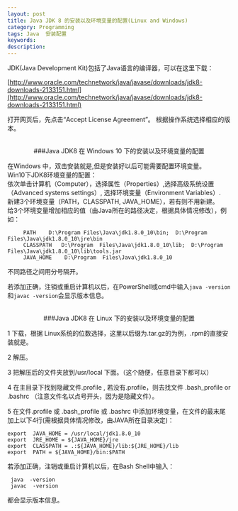 ```yaml
---
layout: post
title: Java JDK 8 的安装以及环境变量的配置(Linux and Windows)
category: Programming
tags: Java  安装配置
keywords: 
description: 
---
```


JDK(Java Development Kit)包括了Java语言的编译器，可以在这里下载：

[http://www.oracle.com/technetwork/java/javase/downloads/jdk8-downloads-2133151.html](http://www.oracle.com/technetwork/java/javase/downloads/jdk8-downloads-2133151.html) 

打开网页后，先点击“Accept License Agreement”。  根据操作系统选择相应的版本。

<br/>
 
<center>
###Java JDK8 在 Windows 10 下的安装以及环境变量的配置
</center>
                   
在Windows 中，双击安装就是,但是安装好以后可能需要配置环境变量。                       
Win10下JDK8环境变量的配置：                              
依次单击计算机（Computer），选择属性（Properties）,选择高级系统设置（Advanced systems settings）, 选择环境变量（Environment  Variables）.            
新建3个环境变量（PATH，CLASSPATH, JAVA_HOME），若有则不用新建。                         
给3个环境变量增加相应的值（由Java所在的路径决定，根据具体情况修改），例如：  

         PATH    D:\Program Files\Java\jdk1.8.0_10\bin;  D:\Program  Files\Java\jdk1.8.0_10\jre\bin                      
         CLASSPATH   D:\Program  Files\Java\jdk1.8.0_10\lib;  D:\Program  Files\Java\jdk1.8.0_10\lib\tools.jar           
         JAVA_HOME    D:\Program  Files\Java\jdk1.8.0_10                            

不同路径之间用分号隔开。                                 

若添加正确，注销或重启计算机以后，在PowerShell或cmd中输入`java -version`和`javac -version`会显示版本信息。                  

<br/>

<center>
###Java JDK8 在 Linux 下的安装以及环境变量的配置
</center>

1  下载，根据 Linux系统的位数选择，这里以后缀为.tar.gz的为例，.rpm的直接安装就是。

2  解压。

3  把解压后的文件夹放到/usr/local 下面。（这个随便，任意目录下都可以）

4 在主目录下找到隐藏文件.profile ,  若没有.profile，则去找文件 .bash_profile or .bashrc （注意文件名以点号开头，因为是隐藏文件）。

5 在文件.profile 或 .bash_profile 或 .bashrc 中添加环境变量，在文件的最末尾加上以下4行(需根据具体情况修改，由JAVA所在目录决定)：

    export  JAVA_HOME = /usr/local/jdk1.8.0_10           
    export  JRE_HOME = ${JAVA_HOME}/jre          
    export  CLASSPATH = .:${JAVA_HOME}/lib:${JRE_HOME}/lib            
    export  PATH = ${JAVA_HOME}/bin:$PATH                    


若添加正确，注销或重启计算机以后，在Bash Shell中输入：  

     java  -version           
     javac  -version                      

都会显示版本信息。
                           
